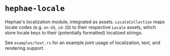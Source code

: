 # `hephae-locale`

Hephae's localization module, integrated as assets. `LocaleCollection` maps locale codes (e.g. `en-US`, `id-ID`) to their
respective `Locale` assets, which store locale keys to their (potentially formatted) localized strings.

See `examples/text.rs` for an example joint usage of localization, text, and rendering support.
